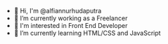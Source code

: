 - 👋 Hi, I'm @alfiannurhudaputra
- 🔭 I’m currently working as a Freelancer
- 👀 I'm interested in Front End Developer
- 🌱 I’m currently learning HTML/CSS and JavaScript
<!--
**alfiannurhudaputra/alfiannurhudaputra** is a ✨ _special_ ✨ repository because its `README.md` (this file) appears on your GitHub profile.

Here are some ideas to get you started:

- 👯 I’m looking to collaborate on ...
- 🤔 I’m looking for help with ...
- 💬 Ask me about ...
- 📫 How to reach me: ...
- 😄 Pronouns: ...
- ⚡ Fun fact: ...
-->
